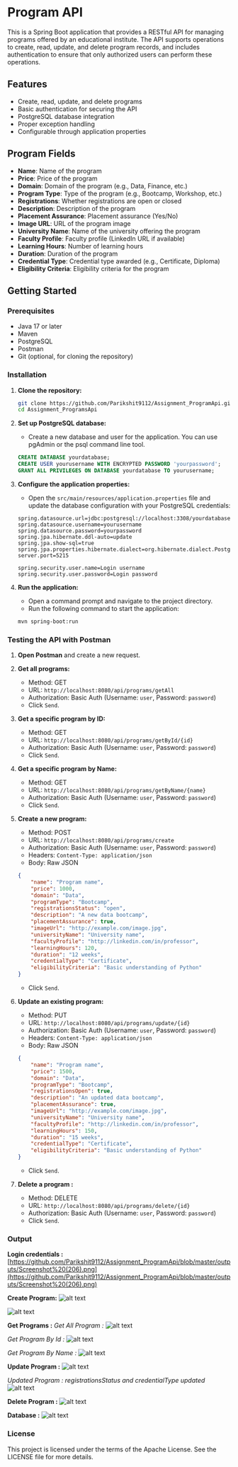 # Program API

This is a Spring Boot application that provides a RESTful API for managing programs offered by an educational institute. The API supports operations to create, read, update, and delete program records, and includes authentication to ensure that only authorized users can perform these operations.

## Features

- Create, read, update, and delete programs
- Basic authentication for securing the API
- PostgreSQL database integration
- Proper exception handling
- Configurable through application properties

## Program Fields

- **Name**: Name of the program
- **Price**: Price of the program
- **Domain**: Domain of the program (e.g., Data, Finance, etc.)
- **Program Type**: Type of the program (e.g., Bootcamp, Workshop, etc.)
- **Registrations**: Whether registrations are open or closed
- **Description**: Description of the program
- **Placement Assurance**: Placement assurance (Yes/No)
- **Image URL**: URL of the program image
- **University Name**: Name of the university offering the program
- **Faculty Profile**: Faculty profile (LinkedIn URL if available)
- **Learning Hours**: Number of learning hours
- **Duration**: Duration of the program
- **Credential Type**: Credential type awarded (e.g., Certificate, Diploma)
- **Eligibility Criteria**: Eligibility criteria for the program

## Getting Started

### Prerequisites

- Java 17 or later
- Maven
- PostgreSQL
- Postman
- Git (optional, for cloning the repository)

### Installation

1. **Clone the repository:**

    ```sh
    git clone https://github.com/Parikshit9112/Assignment_ProgramApi.git
    cd Assignment_ProgramsApi
    ```

2. **Set up PostgreSQL database:**
    - Create a new database and user for the application. You can use pgAdmin or the psql command line tool.

    ```sql
    CREATE DATABASE yourdatabase;
    CREATE USER yourusername WITH ENCRYPTED PASSWORD 'yourpassword';
    GRANT ALL PRIVILEGES ON DATABASE yourdatabase TO yourusername;
    ```

3. **Configure the application properties:**
    - Open the `src/main/resources/application.properties` file and update the database configuration with your PostgreSQL credentials:

    ```properties
    spring.datasource.url=jdbc:postgresql://localhost:3308/yourdatabase
    spring.datasource.username=yourusername
    spring.datasource.password=yourpassword
    spring.jpa.hibernate.ddl-auto=update
    spring.jpa.show-sql=true
    spring.jpa.properties.hibernate.dialect=org.hibernate.dialect.PostgreSQLDialect
    server.port=5215

    spring.security.user.name=Login username
    spring.security.user.password=Login password
    ```

4. **Run the application:**
    - Open a command prompt and navigate to the project directory.
    - Run the following command to start the application:

    ```sh
    mvn spring-boot:run
    ```

### Testing the API with Postman

1. **Open Postman** and create a new request.

2. **Get all programs:**
    - Method: GET
    - URL: `http://localhost:8080/api/programs/getAll`
    - Authorization: Basic Auth (Username: `user`, Password: `password`)
    - Click `Send`.

3. **Get a specific program by ID:**
    - Method: GET
    - URL: `http://localhost:8080/api/programs/getById/{id}`
    - Authorization: Basic Auth (Username: `user`, Password: `password`)
    - Click `Send`.

4. **Get a specific program by Name:**
    - Method: GET
    - URL: `http://localhost:8080/api/programs/getByName/{name}`
    - Authorization: Basic Auth (Username: `user`, Password: `password`)
    - Click `Send`.

5. **Create a new program:**
    - Method: POST
    - URL: `http://localhost:8080/api/programs/create`
    - Authorization: Basic Auth (Username: `user`, Password: `password`)
    - Headers: `Content-Type: application/json`
    - Body: Raw JSON

    ```json
    {
        "name": "Program name",
        "price": 1000,
        "domain": "Data",
        "programType": "Bootcamp",
        "registrationsStatus": "open",
        "description": "A new data bootcamp",
        "placementAssurance": true,
        "imageUrl": "http://example.com/image.jpg",
        "universityName": "University name",
        "facultyProfile": "http://linkedin.com/in/professor",
        "learningHours": 120,
        "duration": "12 weeks",
        "credentialType": "Certificate",
        "eligibilityCriteria": "Basic understanding of Python"
    }
    ```
    - Click `Send`.

6. **Update an existing program:**
    - Method: PUT
    - URL: `http://localhost:8080/api/programs/update/{id}`
    - Authorization: Basic Auth (Username: `user`, Password: `password`)
    - Headers: `Content-Type: application/json`
    - Body: Raw JSON

    ```json
    {
        "name": "Program name",
        "price": 1500,
        "domain": "Data",
        "programType": "Bootcamp",
        "registrationsOpen": true,
        "description": "An updated data bootcamp",
        "placementAssurance": true,
        "imageUrl": "http://example.com/image.jpg",
        "universityName": "University name",
        "facultyProfile": "http://linkedin.com/in/professor",
        "learningHours": 150,
        "duration": "15 weeks",
        "credentialType": "Certificate",
        "eligibilityCriteria": "Basic understanding of Python"
    }
    ```
    - Click `Send`.

7. **Delete a program :**
    - Method: DELETE
    - URL: `http://localhost:8080/api/programs/delete/{id}`
    - Authorization: Basic Auth (Username: `user`, Password: `password`)
    - Click `Send`.

### Output 

**Login credentials :**
[https://github.com/Parikshit9112/Assignment_ProgramApi/blob/master/outputs/Screenshot%20(206).png](https://github.com/Parikshit9112/Assignment_ProgramApi/blob/master/outputs/Screenshot%20(206).png)

**Create Program:**
![alt text](<Screenshot (209).png>)

![alt text](<Screenshot (210).png>)

**Get Programs :**
*Get All Program :*
![alt text](<Screenshot (211).png>)

*Get Program By Id :*
![alt text](<Screenshot (212).png>)

*Get Program By Name :*
![alt text](<Screenshot (213).png>)

**Update Program :**
![alt text](<Screenshot (214).png>)

*Updated Program : registrationsStatus and credentialType updated*
![alt text](<Screenshot (215).png>)

**Delete Program :**
![alt text](<Screenshot (216).png>)

**Database :**
![alt text](<Screenshot (217).png>)



### License

This project is licensed under the terms of the Apache License. See the LICENSE file for more details.
